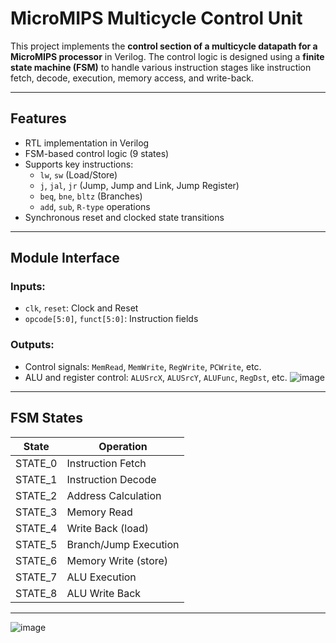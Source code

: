 # MicroMIPS Multicycle Control Unit

This project implements the **control section of a multicycle datapath for a MicroMIPS processor** in Verilog. The control logic is designed using a **finite state machine (FSM)** to handle various instruction stages like instruction fetch, decode, execution, memory access, and write-back.

---

## Features

- RTL implementation in Verilog
- FSM-based control logic (9 states)
- Supports key instructions:
  - `lw`, `sw` (Load/Store)
  - `j`, `jal`, `jr` (Jump, Jump and Link, Jump Register)
  - `beq`, `bne`, `bltz` (Branches)
  - `add`, `sub`, `R-type` operations
- Synchronous reset and clocked state transitions

---

## Module Interface

### Inputs:
- `clk`, `reset`: Clock and Reset
- `opcode[5:0]`, `funct[5:0]`: Instruction fields

### Outputs:
- Control signals: `MemRead`, `MemWrite`, `RegWrite`, `PCWrite`, etc.
- ALU and register control: `ALUSrcX`, `ALUSrcY`, `ALUFunc`, `RegDst`, etc.
![image](https://github.com/user-attachments/assets/542eaae5-c556-4340-9efa-7c7c94a61e0b)

---

## FSM States

| State     | Operation             |
|-----------|------------------------|
| STATE_0   | Instruction Fetch      |
| STATE_1   | Instruction Decode     |
| STATE_2   | Address Calculation    |
| STATE_3   | Memory Read            |
| STATE_4   | Write Back (load)      |
| STATE_5   | Branch/Jump Execution  |
| STATE_6   | Memory Write (store)   |
| STATE_7   | ALU Execution          |
| STATE_8   | ALU Write Back         |

---
![image](https://github.com/user-attachments/assets/0cb98665-57f8-437a-ac43-0042c0956131)




